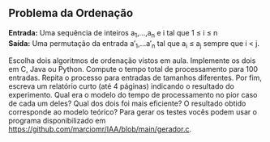 ## Problema da Ordenação

 **Entrada:** Uma sequência de inteiros a<sub>1</sub>,...,a<sub>n</sub> e i tal que 1 ≤ i ≤ n\
 **Saída:** Uma permutação da entrada a′<sub>1</sub>,...a′<sub>n</sub> tal que a<sub>i</sub> ≤ a<sub>j</sub> sempre que i < j.
 
 Escolha dois algoritmos de ordenação vistos em aula. Implemente os dois em C, Java ou Python. Compute o tempo total de processamento para 100 entradas. Repita o processo para entradas de tamanhos diferentes. Por fim, escreva um relatório curto (até 4 páginas) indicando o resultado do experimento. Qual era o modelo do tempo de processamento no pior caso de cada um deles? Qual dos dois foi mais eficiente? O resultado obtido corresponde ao modelo teórico? Para gerar os testes vocês podem usar o programa disponibilizado em https://github.com/marciomr/IAA/blob/main/gerador.c.